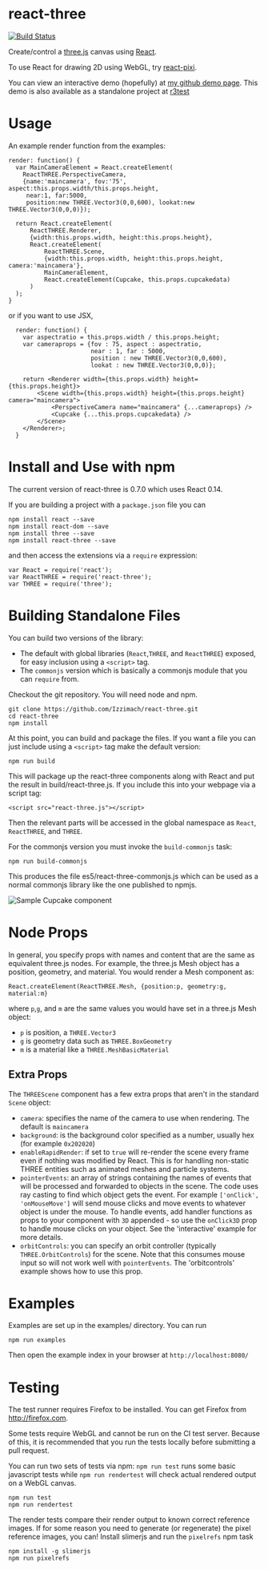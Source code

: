 react-three
===========

[![Build Status](https://travis-ci.org/Izzimach/react-three.svg?branch=master)](https://travis-ci.org/Izzimach/react-three)

Create/control a [three.js](http://threejs.org/) canvas using [React](https://github.com/facebook/react).

To use React for drawing 2D using WebGL, try [react-pixi](https://github.com/Izzimach/react-pixi).

You can view an interactive demo (hopefully) at [my github demo page](http://izzimach.github.io/demos/react-three-interactive/index.html). This demo is also available as a standalone project at [r3test](https://github.com/Izzimach/r3test/)

Usage
=====

An example render function from the examples:


```
render: function() {
  var MainCameraElement = React.createElement(
    ReactTHREE.PerspectiveCamera,
    {name:'maincamera', fov:'75', aspect:this.props.width/this.props.height,
     near:1, far:5000,
     position:new THREE.Vector3(0,0,600), lookat:new THREE.Vector3(0,0,0)});

  return React.createElement(
      ReactTHREE.Renderer,
      {width:this.props.width, height:this.props.height},
      React.createElement(
          ReactTHREE.Scene,
          {width:this.props.width, height:this.props.height, camera:'maincamera'},
          MainCameraElement,
          React.createElement(Cupcake, this.props.cupcakedata)
      )
  );
}
```

or if you want to use JSX,

```
  render: function() {
    var aspectratio = this.props.width / this.props.height;
    var cameraprops = {fov : 75, aspect : aspectratio, 
                       near : 1, far : 5000, 
                       position : new THREE.Vector3(0,0,600), 
                       lookat : new THREE.Vector3(0,0,0)};

    return <Renderer width={this.props.width} height={this.props.height}>
        <Scene width={this.props.width} height={this.props.height} camera="maincamera">
            <PerspectiveCamera name="maincamera" {...cameraprops} />
            <Cupcake {...this.props.cupcakedata} />
        </Scene>
    </Renderer>;
  }
```

Install and Use with npm
========================

The current version of react-three is 0.7.0 which uses React 0.14.

If you are building a project with a `package.json` file you can

```
npm install react --save
npm install react-dom --save
npm install three --save
npm install react-three --save
```

and then access the extensions via a `require` expression:

```
var React = require('react');
var ReactTHREE = require('react-three');
var THREE = require('three');
```

Building Standalone Files
=========================

You can build two versions of the library:
* The default with global libraries (`React`,`THREE`, and `ReactTHREE`) exposed,
  for easy inclusion using a `<script>` tag.
* The `commonjs` version which is basically a commonjs module that you can `require` from.
  
Checkout the git repository. You will need node and npm.

```
git clone https://github.com/Izzimach/react-three.git
cd react-three
npm install
```

At this point, you can build and package the files. If you want a file you can just
include using a `<script>` tag make the default version:

```
npm run build
```

This will package up the react-three components along with React and put the result in
build/react-three.js. If you include this into your webpage via a script tag:

```
<script src="react-three.js"></script>
```

Then the relevant parts will be accessed in the global namespace as `React`, `ReactTHREE`, and `THREE`.

For the commonjs version you must invoke the `build-commonjs` task:

```
npm run build-commonjs
```

This produces the file es5/react-three-commonjs.js which can be used as a normal
commonjs library like the one published to npmjs.

![Sample Cupcake component](docs/react-three-interactiveexample.png)

Node Props
==========

In general, you specify props with names and content that are the same
as equivalent three.js nodes. For example, the three.js Mesh object has
a position, geometry, and material. You would render a Mesh component as:

```
React.createElement(ReactTHREE.Mesh, {position:p, geometry:g, material:m}
```

where `p`,`g`, and `m` are the same values you would have set in a three.js Mesh object:

* `p` is position, a `THREE.Vector3`
* `g` is geometry data such as `THREE.BoxGeometry`
* `m` is a material like a `THREE.MeshBasicMaterial`

Extra Props
-----------

The `THREEScene` component has a few extra props that aren't in the standard `Scene` object:

* `camera`: specifies the name of the camera to use when rendering. The default is `maincamera`
* `background`: is the background color specified as a number, usually hex (for example `0x202020`)
* `enableRapidRender`: if set to `true` will re-render the scene every frame even if nothing was modified by React. This is for handling non-static THREE entities such as animated meshes and particle systems.
* `pointerEvents`: an array of strings containing the names of events that will be processed and forwarded to objects in the scene. The code uses ray casting to find which object gets the event. For example `['onClick', 'onMouseMove']` will send mouse clicks and move events to whatever object is under the mouse. To handle events, add handler functions as props to your component with `3D` appended - so use the `onClick3D` prop to handle mouse clicks on your object. See the 'interactive' example for more details.
* `orbitControls`: you can specify an orbit controller (typically `THREE.OrbitControls`) for the scene. Note that this consumes mouse input so will not work well with `pointerEvents`. The 'orbitcontrols' example shows how to use this prop.



Examples
========

Examples are set up in the examples/ directory. You can run

```
npm run examples
```

Then open the example index in your browser at `http://localhost:8080/`

Testing
=======

The test runner requires Firefox to be installed. You can get Firefox from http://firefox.com.

Some tests require WebGL and cannot be run on the CI test server. Because of
this, it is recommended that you run the tests locally before submitting a pull request.

You can run two sets of tests via npm: `npm run test` runs some basic javascript
tests while `npm run rendertest` will check actual rendered output
on a WebGL canvas.

```
npm run test
npm run rendertest
```

The render tests compare their render output to known correct reference images.
If for some reason you need to generate (or regenerate) the pixel reference images,
you can! Install slimerjs and run the `pixelrefs` npm task

```
npm install -g slimerjs
npm run pixelrefs
```

